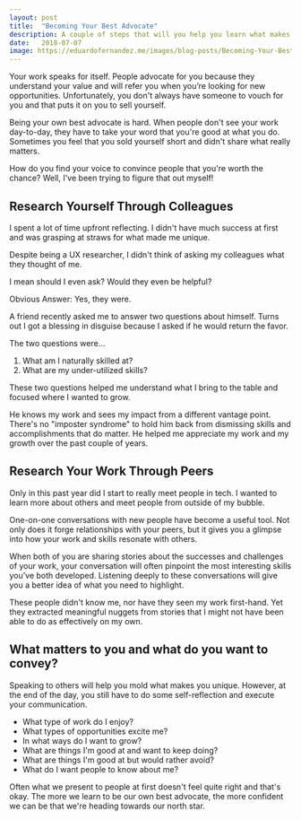 ```yaml
---
layout: post
title:  "Becoming Your Best Advocate"
description: A couple of steps that will you help you learn what makes you unique as a professional.
date:   2018-07-07
image: https://eduardofernandez.me/images/blog-posts/Becoming-Your-Best-Advocate/carl-heyerdahl-181868-unsplash.jpg
---
```


Your work speaks for itself. People advocate for you because they understand your value and will refer you when you’re looking for new opportunities. Unfortunately, you don't always have someone to vouch for you and that puts it on you to sell yourself.

Being your own best advocate is hard. When people don't see your work day-to-day, they have to take your word that you're good at what you do. Sometimes you feel that you sold yourself short and didn't share what really matters.

How do you find your voice to convince people that you're worth the chance? Well, I've been trying to figure that out myself!

## Research Yourself Through Colleagues

I spent a lot of time upfront reflecting. I didn't have much success at first and was grasping at straws for what made me unique.

Despite being a UX researcher, I didn't think of asking my colleagues what they thought of me.

I mean should I even ask? Would they even be helpful?

Obvious Answer: Yes, they were.

A friend recently asked me to answer two questions about himself. Turns out I got a blessing in disguise because I asked if he would return the favor.

The two questions were...

1. What am I naturally skilled at?
2. What are my under-utilized skills?

These two questions helped me understand what I bring to the table and focused where I wanted to grow.

He knows my work and sees my impact from a different vantage point. There's no "imposter syndrome" to hold him back from dismissing skills and accomplishments that do matter. He helped me appreciate my work and my growth over the past couple of years.

## Research Your Work Through Peers

Only in this past year did I start to really meet people in tech. I wanted to learn more about others and meet people from outside of my bubble.

One-on-one conversations with new people have become a useful tool. Not only does it forge relationships with your peers, but it gives you a glimpse into how your work and skills resonate with others.

When both of you are sharing stories about the successes and challenges of your work, your conversation will often pinpoint the most interesting skills you’ve both developed. Listening deeply to these conversations will give you a better idea of what you need to highlight.

These people didn't know me, nor have they seen my work first-hand. Yet they extracted meaningful nuggets from stories that I might not have been able to do as effectively on my own.

## What matters to you and what do you want to convey?

Speaking to others will help you mold what makes you unique. However, at the end of the day, you still have to do some self-reflection and execute your communication.

- What type of work do I enjoy?
- What types of opportunities excite me?
- In what ways do I want to grow?
- What are things I'm good at and want to keep doing?
- What are things I'm good at but would rather avoid?
- What do I want people to know about me?

Often what we present to people at first doesn't feel quite right and that's okay. The more we learn to be our own best advocate, the more confident we can be that we're heading towards our north star.
